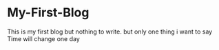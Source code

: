 # My-First-Blog

  This is  my first blog but nothing to write.
  but only one thing i want to say Time will change one day 
 
